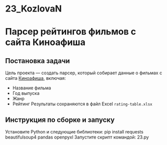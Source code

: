 # 23_KozlovaN
# Парсер рейтингов фильмов с сайта Киноафиша
## Постановка задачи
Цель проекта — создать парсер, который собирает данные о фильмах с сайта [Киноафиша](https://www.kinoafisha.info/rating/movies/), включая:
- Название фильма
- Год выпуска
- Жанр
- Рейтинг
Результаты сохраняются в файл Excel `rating-table.xlsx`
## Инструкция по сборке и запуску
Установите Python и следующие библиотеки:
pip install requests beautifulsoup4 pandas openpyxl
Запустите скрипт командой:
23.py
